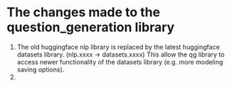 # The changes made to the question_generation library

1. The old huggingface nlp library is replaced by the latest huggingface datasets library. (nlp.xxxx -> datasets.xxxx) This allow the qg library to access newer functionality of the datasets library (e.g. more modeling saving options).
2. 
